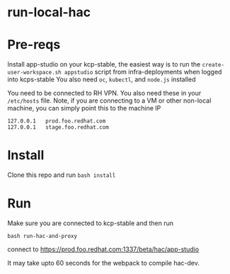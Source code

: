 # run-local-hac

# Pre-reqs

Install app-studio on your kcp-stable, the easiest way is to run the `create-user-workspace.sh appstudio` script from infra-deployments when logged into 
kcps-stable
You also need `oc`, `kubectl`, and `node.js` installed

You need to be connected to RH VPN.
You also need these in your `/etc/hosts` file. Note, if you are connecting to a VM or other non-local machine, you can simply point this to the machine IP
```
127.0.0.1   prod.foo.redhat.com
127.0.0.1   stage.foo.redhat.com
```

# Install
Clone this repo and run `bash install`

# Run

Make sure you are connected to kcp-stable and then run 

`bash run-hac-and-proxy`

connect to https://prod.foo.redhat.com:1337/beta/hac/app-studio 

It may take upto 60 seconds for the webpack to compile hac-dev. 
